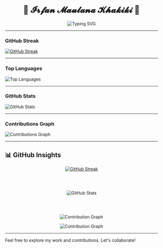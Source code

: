 
<h1 align="center">
  🌸 𝓘𝓻𝓯𝓪𝓷 𝓜𝓪𝓾𝓵𝓪𝓷𝓪 𝓚𝓱𝓪𝓴𝓲𝓴𝓲 🌸
</h1>

<p align="center">
  <img src="https://readme-typing-svg.herokuapp.com?font=Fira+Code&duration=3000&pause=1000&color=F7971E&center=true&vCenter=true&width=435&lines=Hi+There!+👋;Welcome+to+my+GitHub+Repository!;Enjoy+exploring+my+code+😊" alt="Typing SVG" />
</p>

---

### GitHub Streak
[![GitHub Streak](http://github-readme-streak-stats.herokuapp.com?user=irfanmkh&theme=synthwave&hide_border=true)](https://git.io/streak-stats)

---

### Top Languages
![Top Languages](https://github-readme-stats.vercel.app/api/top-langs?username=irfanmkh&show_icons=true&locale=en&layout=compact)

---

### GitHub Stats
![GitHub Stats](https://github-readme-stats.vercel.app/api?username=irfanmkh&show_icons=true&hide_title=true&count_private=true&hide=prs&theme=radical)

---

### Contributions Graph
![Contributions Graph](https://github.com/irfanmkh/irfanmkh/blob/main/output/github-contribution-grid-snake.svg)


---
## 📊 GitHub Insights
<div align="center">

  <a href="https://git.io/streak-stats">
    <img src="http://github-readme-streak-stats.herokuapp.com?user=irfanmkh&theme=synthwave&hide_border=true" alt="GitHub Streak" />
  </a>

  <br/><br/>

  <img src="https://github-readme-stats.vercel.app/api?username=irfanmkh&show_icons=true&theme=dracula" alt="GitHub Stats" />

  <br/><br/>

  <img src="https://github-readme-activity-graph.vercel.app/graph?username=irfanmkh&theme=react-dark" alt="Contribution Graph" />

</div>


<p align="center">
  <img src="https://github-readme-activity-graph.vercel.app/graph?username=irfanmkh&theme=react-dark" alt="Contribution Graph" />
</p>


---

Feel free to explore my work and contributions. Let's collaborate!
